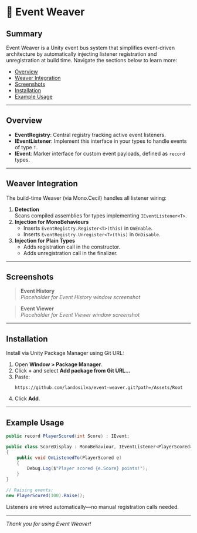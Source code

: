 # 📣 Event Weaver

## Summary

Event Weaver is a Unity event bus system that simplifies event-driven architecture by automatically injecting listener registration and unregistration at build time. Navigate the sections below to learn more:

- [Overview](#overview)
- [Weaver Integration](#weaver-integration)
- [Screenshots](#screenshots)
- [Installation](#installation)
- [Example Usage](#example-usage)

---

## Overview

- **EventRegistry**: Central registry tracking active event listeners.
- **IEventListener<T>**: Implement this interface in your types to handle events of type `T`.
- **IEvent**: Marker interface for custom event payloads, defined as `record` types.

---

## Weaver Integration

The build-time Weaver (via Mono.Cecil) handles all listener wiring:

1. **Detection**  
   Scans compiled assemblies for types implementing `IEventListener<T>`.
2. **Injection for MonoBehaviours**  
   - Inserts `EventRegistry.Register<T>(this)` in `OnEnable`.  
   - Inserts `EventRegistry.Unregister<T>(this)` in `OnDisable`.
3. **Injection for Plain Types**  
   - Adds registration call in the constructor.  
   - Adds unregistration call in the finalizer.

---

## Screenshots

> **Event History**  
> _Placeholder for Event History window screenshot_

> **Event Viewer**  
> _Placeholder for Event Viewer window screenshot_

---

## Installation

Install via Unity Package Manager using Git URL:

1. Open **Window > Package Manager**.  
2. Click **+** and select **Add package from Git URL...**  
3. Paste:  
   ```
   https://github.com/landosilva/event-weaver.git?path=/Assets/Root
   ```  
4. Click **Add**.

---

## Example Usage

```csharp
public record PlayerScored(int Score) : IEvent;

public class ScoreDisplay : MonoBehaviour, IEventListener<PlayerScored>
{
    public void OnListenedTo(PlayerScored e)
    {
        Debug.Log($"Player scored {e.Score} points!");
    }
}

// Raising events:
new PlayerScored(100).Raise();
```

Listeners are wired automatically—no manual registration calls needed.

---

*Thank you for using Event Weaver!*
